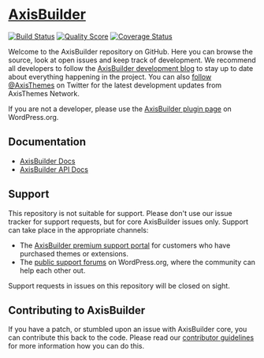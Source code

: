 # [AxisBuilder](http://axisthemes.com/axisbuilder/)

[![Build Status](https://img.shields.io/travis/axisthemes/axisbuilder/master.svg?style=flat-square)](https://travis-ci.org/axisthemes/axisbuilder)
[![Quality Score](https://img.shields.io/scrutinizer/g/axisthemes/axisbuilder.svg?style=flat-square)](https://scrutinizer-ci.com/g/axisthemes/axisbuilder)
[![Coverage Status](https://img.shields.io/coveralls/axisthemes/axisbuilder.svg?style=flat-square)](https://coveralls.io/r/axisthemes/axisbuilder)

Welcome to the AxisBuilder repository on GitHub. Here you can browse the source, look at open issues and keep track of development. We recommend all developers to follow the [AxisBuilder development blog](http://dev.axisthemes.com/axisbuilder/) to stay up to date about everything happening in the project. You can also [follow @AxisThemes](https://twitter.com/AxisThemes) on Twitter for the latest development updates from AxisThemes Network.

If you are not a developer, please use the [AxisBuilder plugin page](http://wordpress.org/plugins/axisbuilder/) on WordPress.org.

## Documentation
* [AxisBuilder Docs](http://docs.axisthemes.com/documentation/plugins/axisbuilder/)
* [AxisBuilder API Docs](http://docs.axisthemes.com/apidocs/axisbuilder/)

## Support
This repository is not suitable for support. Please don't use our issue tracker for support requests, but for core AxisBuilder issues only. Support can take place in the appropriate channels:

* The [AxisBuilder premium support portal](http://support.axisthemes.com/) for customers who have purchased themes or extensions.
* The [public support forums](http://wordpress.org/support/plugin/axisbuilder) on WordPress.org, where the community can help each other out.

Support requests in issues on this repository will be closed on sight.

## Contributing to AxisBuilder
If you have a patch, or stumbled upon an issue with AxisBuilder core, you can contribute this back to the code. Please read our [contributor guidelines](https://github.com/axisthemes/axisbuilder/blob/master/CONTRIBUTING.md) for more information how you can do this.
